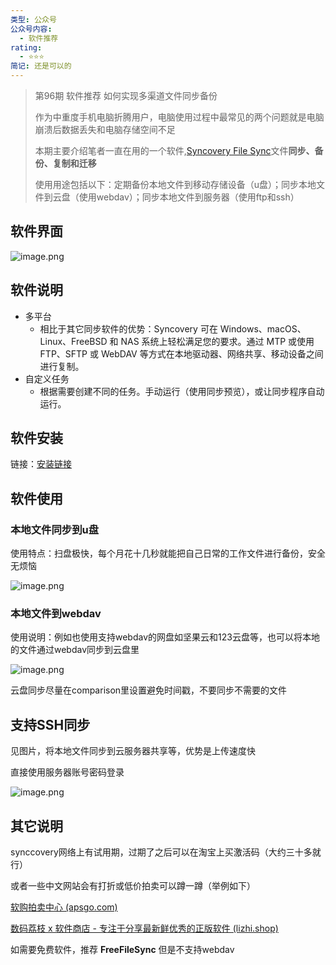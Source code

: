 ```yaml
---
类型: 公众号
公众号内容:
  - 软件推荐
rating:
  - ⭐⭐⭐
简记: 还是可以的
---
```

> 第96期 软件推荐 如何实现多渠道文件同步备份
> 
> 作为中重度手机电脑折腾用户，电脑使用过程中最常见的两个问题就是电脑崩溃后数据丢失和电脑存储空间不足
> 
> 本期主要介绍笔者一直在用的一个软件,[Syncovery File Sync](https://www.syncovery.com/)文件**同步、备份、复制和迁移**
> 
> 使用用途包括以下：定期备份本地文件到移动存储设备（u盘）；同步本地文件到云盘（使用webdav）；同步本地文件到服务器（使用ftp和ssh）

## 软件界面

![image.png](https://pic-go-42.oss-cn-guangzhou.aliyuncs.com/img/202410181029033.png)

## 软件说明

- 多平台
	- 相比于其它同步软件的优势：Syncovery 可在 Windows、macOS、Linux、FreeBSD 和 NAS 系统上轻松满足您的要求。通过 MTP 或使用 FTP、SFTP 或 WebDAV 等方式在本地驱动器、网络共享、移动设备之间进行复制。
- 自定义任务
	- 根据需要创建不同的任务。手动运行（使用同步预览），或让同步程序自动运行。

## 软件安装

链接：[安装链接](https://www.syncovery.com/download/)

## 软件使用

### 本地文件同步到u盘

使用特点：扫盘极快，每个月花十几秒就能把自己日常的工作文件进行备份，安全无烦恼

![image.png](https://pic-go-42.oss-cn-guangzhou.aliyuncs.com/img/202410181038010.png)

### 本地文件到webdav

使用说明：例如也使用支持webdav的网盘如坚果云和123云盘等，也可以将本地的文件通过webdav同步到云盘里

![image.png](https://pic-go-42.oss-cn-guangzhou.aliyuncs.com/img/202410181043020.png)


云盘同步尽量在comparison里设置避免时间戳，不要同步不需要的文件

## 支持SSH同步

见图片，将本地文件同步到云服务器共享等，优势是上传速度快

直接使用服务器账号密码登录

![image.png](https://pic-go-42.oss-cn-guangzhou.aliyuncs.com/img/202410181045837.png)

## 其它说明

synccovery网络上有试用期，过期了之后可以在淘宝上买激活码（大约三十多就行）

或者一些中文网站会有打折或低价拍卖可以蹲一蹲（举例如下）

[软购拍卖中心 (apsgo.com)](https://apsgo.com/auctions)

[数码荔枝 x 软件商店 - 专注于分享最新鲜优秀的正版软件 (lizhi.shop)](https://lizhi.shop/)

如需要免费软件，推荐 **FreeFileSync**  但是不支持webdav


